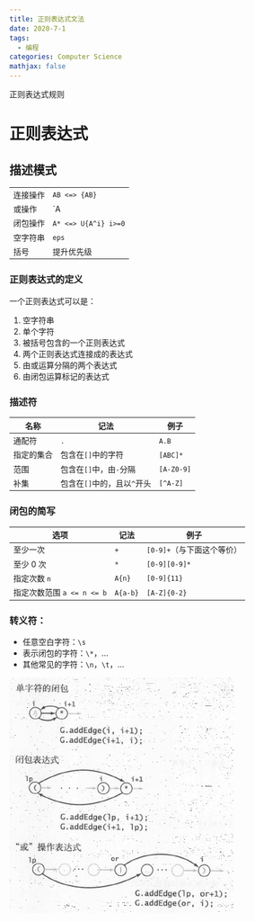 ```yaml
---
title: 正则表达式文法
date: 2020-7-1
tags:
  - 编程
categories: Computer Science
mathjax: false
---
```


正则表达式规则

<!-- more -->

# 正则表达式

## 描述模式

|          |                      |
| -------- | -------------------- |
| 连接操作 | `AB <=> {AB}`        |
| 或操作   | `A|B <=>{A,B}`       |
| 闭包操作 | `A* <=> U{A^i} i>=0` |
| 空字符串 | `eps`                |
| 括号     | 提升优先级           |

### 正则表达式的定义

一个正则表达式可以是：

1. 空字符串
2. 单个字符
3. 被括号包含的一个正则表达式
4. 两个正则表达式连接成的表达式
5. 由或运算分隔的两个表达式
6. 由闭包运算标记的表达式

##### 

### 描述符

| 名称       | 记法                        | 例子       |
| ---------- | --------------------------- | ---------- |
| 通配符     | `.`                         | `A.B`      |
| 指定的集合 | 包含在`[]`中的字符          | `[ABC]*`   |
| 范围       | 包含在`[]`中，由`-`分隔     | `[A-Z0-9]` |
| 补集       | 包含在`[]`中的，且以`^`开头 | `[^A-Z]`   |

### 闭包的简写

| 选项                       | 记法     | 例子                       |
| -------------------------- | -------- | -------------------------- |
| 至少一次                   | `+`      | `[0-9]+`（与下面这个等价） |
| 至少 0 次                  | `*`      | `[0-9][0-9]*`              |
| 指定次数 `n`               | `A{n}`   | `[0-9]{11}`                |
| 指定次数范围 `a <= n <= b` | `A{a-b}` | `[A-Z]{0-2}`               |

### 转义符：

- 任意空白字符：`\s`
- 表示闭包的字符：`\*`，...
- 其他常见的字符：`\n`，`\t`，...

![image-20200622153014750](RegExp/image-20200622153014750.png)